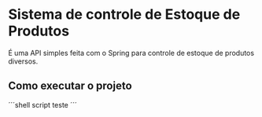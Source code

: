 # Sistema de controle de Estoque de Produtos

É uma API simples feita com o Spring para controle de estoque de produtos diversos.

## Como executar o projeto
´´´shell script
teste
´´´
